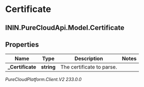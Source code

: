 # Certificate

## ININ.PureCloudApi.Model.Certificate

## Properties

|Name | Type | Description | Notes|
|------------ | ------------- | ------------- | -------------|
| **_Certificate** | **string** | The certificate to parse. | |



_PureCloudPlatform.Client.V2 233.0.0_
